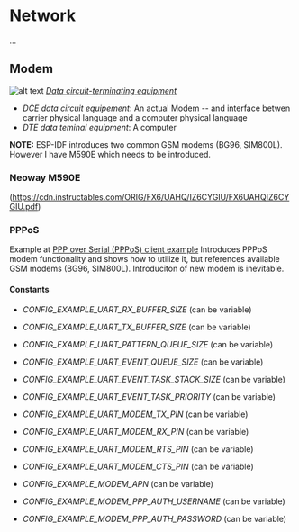 # Network
...
## Modem

![alt text](https://upload.wikimedia.org/wikipedia/commons/thumb/2/2a/EIA_232_DTE_DCE_DCE_DTE.png/500px-EIA_232_DTE_DCE_DCE_DTE.png "Modem network topology")
_[Data circuit-terminating equipment](https://en.wikipedia.org/wiki/Data_circuit-terminating_equipment)_

- _DCE data circuit equipement_: An actual Modem -- and interface betwen carrier physical language and a computer physical language
- _DTE data teminal equipment_: A computer

**NOTE:** ESP-IDF introduces two common GSM modems (BG96, SIM800L). However I have M590E which needs to be introduced.

### Neoway M590E

(https://cdn.instructables.com/ORIG/FX6/UAHQ/IZ6CYGIU/FX6UAHQIZ6CYGIU.pdf)

### PPPoS

Example at [PPP over Serial (PPPoS) client example](https://github.com/espressif/esp-idf/tree/master/examples/protocols/pppos_client) Introduces PPPoS modem functionality and shows how to utilize it, but references available GSM modems (BG96, SIM800L). Introduciton of new modem is inevitable.

#### Constants

- *CONFIG_EXAMPLE_UART_RX_BUFFER_SIZE* (can be variable)
- *CONFIG_EXAMPLE_UART_TX_BUFFER_SIZE* (can be variable)

- *CONFIG_EXAMPLE_UART_PATTERN_QUEUE_SIZE* (can be variable)

- *CONFIG_EXAMPLE_UART_EVENT_QUEUE_SIZE* (can be variable)
- *CONFIG_EXAMPLE_UART_EVENT_TASK_STACK_SIZE* (can be variable)
- *CONFIG_EXAMPLE_UART_EVENT_TASK_PRIORITY* (can be variable)

- *CONFIG_EXAMPLE_UART_MODEM_TX_PIN* (can be variable)
- *CONFIG_EXAMPLE_UART_MODEM_RX_PIN* (can be variable)
- *CONFIG_EXAMPLE_UART_MODEM_RTS_PIN* (can be variable)
- *CONFIG_EXAMPLE_UART_MODEM_CTS_PIN* (can be variable)

- *CONFIG_EXAMPLE_MODEM_APN* (can be variable)

- *CONFIG_EXAMPLE_MODEM_PPP_AUTH_USERNAME* (can be variable)
- *CONFIG_EXAMPLE_MODEM_PPP_AUTH_PASSWORD* (can be variable)
